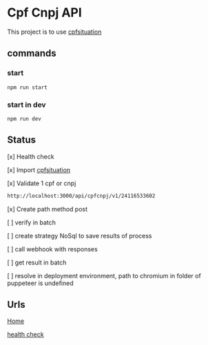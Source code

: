 # Cpf Cnpj API
This project is to use [cpfsituation](https://www.npmjs.com/package/@tiagobani/cpfsituation) 

## commands

### start
```
npm run start
```

### start in dev
```
npm run dev
```

## Status

[x] Health check

[x] Import [cpfsituation](https://www.npmjs.com/package/@tiagobani/cpfsituation) 

[x] Validate 1 cpf or cnpj
```bash
http://localhost:3000/api/cpfcnpj/v1/24116533602
```

[x] Create path method post

[ ] verify in batch

[ ] create strategy NoSql to save results of process

[ ] call webhook with responses

[ ] get result in batch

[ ] resolve in deployment environment, path to chromium in folder of puppeteer is undefined


## Urls 

[Home](https://cpf-cnpj-api.tiagobani.vercel.app/)

[health check](https://cpf-cnpj-api.tiagobani.vercel.app/api/health/)



